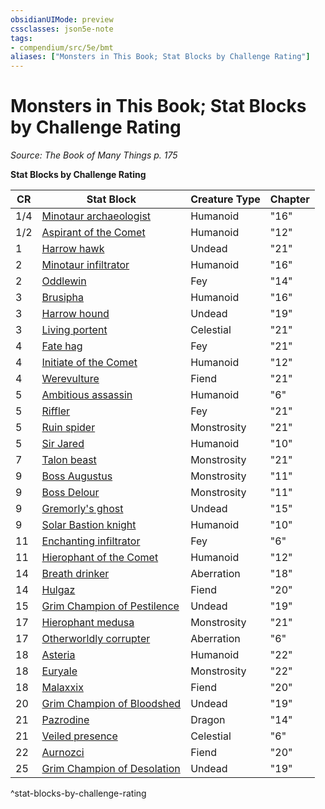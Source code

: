 ```yaml
---
obsidianUIMode: preview
cssclasses: json5e-note
tags:
- compendium/src/5e/bmt
aliases: ["Monsters in This Book; Stat Blocks by Challenge Rating"]
---
```

# Monsters in This Book; Stat Blocks by Challenge Rating
*Source: The Book of Many Things p. 175* 

**Stat Blocks by Challenge Rating**

| CR | Stat Block | Creature Type | Chapter |
|----|------------|---------------|---------|
| 1/4 | [Minotaur archaeologist](/Systems/5e/bestiary/humanoid/minotaur-archaeologist-bmt.md) | Humanoid | "16" |
| 1/2 | [Aspirant of the Comet](/Systems/5e/bestiary/humanoid/aspirant-of-the-comet-bmt.md) | Humanoid | "12" |
| 1 | [Harrow hawk](/Systems/5e/bestiary/undead/harrow-hawk-bmt.md) | Undead | "21" |
| 2 | [Minotaur infiltrator](/Systems/5e/bestiary/humanoid/minotaur-infiltrator-bmt.md) | Humanoid | "16" |
| 2 | [Oddlewin](/Systems/5e/bestiary/npc/oddlewin-bmt.md) | Fey | "14" |
| 3 | [Brusipha](/Systems/5e/bestiary/npc/brusipha-bmt.md) | Humanoid | "16" |
| 3 | [Harrow hound](/Systems/5e/bestiary/undead/harrow-hound-bmt.md) | Undead | "19" |
| 3 | [Living portent](/Systems/5e/bestiary/celestial/living-portent-bmt.md) | Celestial | "21" |
| 4 | [Fate hag](/Systems/5e/bestiary/fey/fate-hag-bmt.md) | Fey | "21" |
| 4 | [Initiate of the Comet](/Systems/5e/bestiary/humanoid/initiate-of-the-comet-bmt.md) | Humanoid | "12" |
| 4 | [Werevulture](/Systems/5e/bestiary/fiend/werevulture-bmt.md) | Fiend | "21" |
| 5 | [Ambitious assassin](/Systems/5e/bestiary/humanoid/ambitious-assassin-bmt.md) | Humanoid | "6" |
| 5 | [Riffler](/Systems/5e/bestiary/fey/riffler-bmt.md) | Fey | "21" |
| 5 | [Ruin spider](/Systems/5e/bestiary/monstrosity/ruin-spider-bmt.md) | Monstrosity | "21" |
| 5 | [Sir Jared](/Systems/5e/bestiary/humanoid/sir-jared-bmt.md) | Humanoid | "10" |
| 7 | [Talon beast](/Systems/5e/bestiary/monstrosity/talon-beast-bmt.md) | Monstrosity | "21" |
| 9 | [Boss Augustus](/Systems/5e/bestiary/monstrosity/boss-augustus-bmt.md) | Monstrosity | "11" |
| 9 | [Boss Delour](/Systems/5e/bestiary/monstrosity/boss-delour-bmt.md) | Monstrosity | "11" |
| 9 | [Gremorly's ghost](/Systems/5e/bestiary/undead/gremorlys-ghost-bmt.md) | Undead | "15" |
| 9 | [Solar Bastion knight](/Systems/5e/bestiary/humanoid/solar-bastion-knight-bmt.md) | Humanoid | "10" |
| 11 | [Enchanting infiltrator](/Systems/5e/bestiary/fey/enchanting-infiltrator-bmt.md) | Fey | "6" |
| 11 | [Hierophant of the Comet](/Systems/5e/bestiary/humanoid/hierophant-of-the-comet-bmt.md) | Humanoid | "12" |
| 14 | [Breath drinker](/Systems/5e/bestiary/aberration/breath-drinker-bmt.md) | Aberration | "18" |
| 14 | [Hulgaz](/Systems/5e/bestiary/npc/hulgaz-bmt.md) | Fiend | "20" |
| 15 | [Grim Champion of Pestilence](/Systems/5e/bestiary/undead/grim-champion-of-pestilence-bmt.md) | Undead | "19" |
| 17 | [Hierophant medusa](/Systems/5e/bestiary/monstrosity/hierophant-medusa-bmt.md) | Monstrosity | "21" |
| 17 | [Otherworldly corrupter](/Systems/5e/bestiary/aberration/otherworldly-corrupter-bmt.md) | Aberration | "6" |
| 18 | [Asteria](/Systems/5e/bestiary/npc/asteria-bmt.md) | Humanoid | "22" |
| 18 | [Euryale](/Systems/5e/bestiary/npc/euryale-bmt.md) | Monstrosity | "22" |
| 18 | [Malaxxix](/Systems/5e/bestiary/npc/malaxxix-bmt.md) | Fiend | "20" |
| 20 | [Grim Champion of Bloodshed](/Systems/5e/bestiary/undead/grim-champion-of-bloodshed-bmt.md) | Undead | "19" |
| 21 | [Pazrodine](/Systems/5e/bestiary/npc/pazrodine-bmt.md) | Dragon | "14" |
| 21 | [Veiled presence](/Systems/5e/bestiary/celestial/veiled-presence-bmt.md) | Celestial | "6" |
| 22 | [Aurnozci](/Systems/5e/bestiary/npc/aurnozci-bmt.md) | Fiend | "20" |
| 25 | [Grim Champion of Desolation](/Systems/5e/bestiary/undead/grim-champion-of-desolation-bmt.md) | Undead | "19" |
^stat-blocks-by-challenge-rating